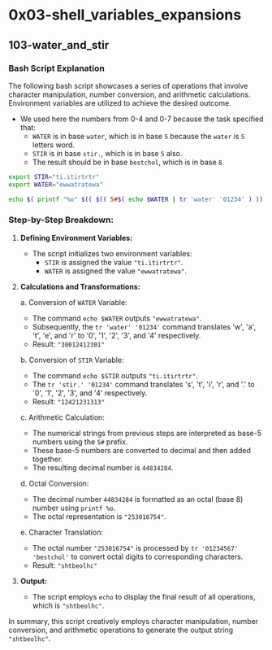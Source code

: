 # 0x03-shell_variables_expansions

## 103-water_and_stir

### Bash Script Explanation

The following bash script showcases a series of operations that involve character manipulation, number conversion, and arithmetic calculations. Environment variables are utilized to achieve the desired outcome.
- We used here the numbers from 0-4 and 0-7 because the task specified that:
    - `WATER` is in base `water`, which is in base `5` because the `water` is `5` letters word.
    - `STIR` is in base `stir.`, which is in base `5` also.
    - The result should be in base `bestchol`, which is in base `8`.
```bash
export STIR="ti.itirtrtr"
export WATER="ewwatratewa"

echo $( printf "%o" $(( $(( 5#$( echo $WATER | tr 'water' '01234' ) )) + $(( 5#$( echo $STIR | tr 'stir.' '01234') )) )) | tr '01234567' 'bestchol' )
```

### Step-by-Step Breakdown:

1. **Defining Environment Variables:**
   - The script initializes two environment variables:
     - `STIR` is assigned the value `"ti.itirtrtr"`.
     - `WATER` is assigned the value `"ewwatratewa"`.

2. **Calculations and Transformations:**

   a. Conversion of `WATER` Variable:
      - The command `echo $WATER` outputs `"ewwatratewa"`.
      - Subsequently, the `tr 'water' '01234'` command translates 'w', 'a', 't', 'e', and 'r' to '0', '1', '2', '3', and '4' respectively.
      - Result: `"30012412301"`

   b. Conversion of `STIR` Variable:
      - The command `echo $STIR` outputs `"ti.itirtrtr"`.
      - The `tr 'stir.' '01234'` command translates 's', 't', 'i', 'r', and '.' to '0', '1', '2', '3', and '4' respectively.
      - Result: `"12421231313"`

   c. Arithmetic Calculation:
      - The numerical strings from previous steps are interpreted as base-5 numbers using the `5#` prefix.
      - These base-5 numbers are converted to decimal and then added together.
      - The resulting decimal number is `44834284`.

   d. Octal Conversion:
      - The decimal number `44834284` is formatted as an octal (base 8) number using `printf %o`.
      - The octal representation is `"253016754"`.

   e. Character Translation:
      - The octal number `"253016754"` is processed by `tr '01234567' 'bestchol'` to convert octal digits to corresponding characters.
      - Result: `"shtbeolhc"`

3. **Output:**
   - The script employs `echo` to display the final result of all operations, which is `"shtbeolhc"`.

In summary, this script creatively employs character manipulation, number conversion, and arithmetic operations to generate the output string `"shtbeolhc"`.

